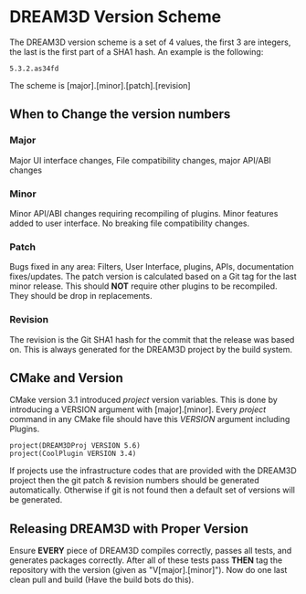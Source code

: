 # DREAM3D Version Scheme #

The DREAM3D version scheme is a set of 4 values, the first 3 are integers, the last is the first part of a SHA1 hash. An example is the following:

    5.3.2.as34fd

The scheme is [major].[minor].[patch].[revision]

## When to Change the version numbers ##

### Major ###

 Major UI interface changes, File compatibility changes, major API/ABI changes

### Minor ###
 
Minor API/ABI changes requiring recompiling of plugins. Minor features added to user interface. No breaking file compatibility changes.

### Patch ###

Bugs fixed in any area: Filters, User Interface, plugins, APIs, documentation fixes/updates. The patch version is calculated based on a Git tag for the last minor release. This should **NOT** require other plugins to be recompiled. They should be drop in replacements.

### Revision ###

The revision is the Git SHA1 hash for the commit that the release was based on. This is always generated for the DREAM3D project by the build system.


## CMake and Version ##

CMake version 3.1 introduced _project_ version variables. This is done by introducing a VERSION argument with [major].[minor]. Every _project_ command in any CMake file should have this _VERSION_ argument including Plugins.

    project(DREAM3DProj VERSION 5.6)
    project(CoolPlugin VERSION 3.4)

If projects use the infrastructure codes that are provided with the DREAM3D project then the git patch & revision numbers should be generated automatically. Otherwise if git is not found then a default set of versions will be generated. 


## Releasing DREAM3D with Proper Version ##

Ensure **EVERY** piece of DREAM3D compiles correctly, passes all tests, and generates packages correctly. After all of these tests pass **THEN** tag the repository with the version (given as "V[major].[minor]"). Now do one last clean pull and build (Have the build bots do this).

